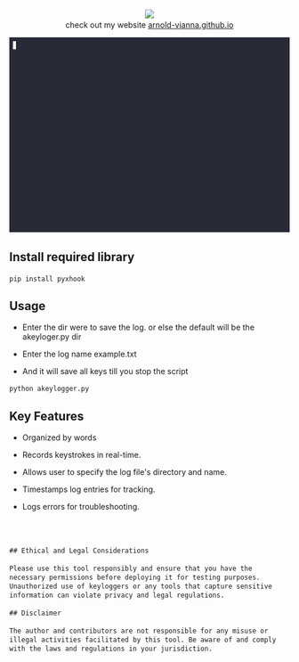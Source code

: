 <p align=center>
  <br>
  <a href="https://github.com/arnold-vianna?tab=repositories" target="_blank"><img src="https://avatars.githubusercontent.com/u/113808475?v=4"/></a>
  <br>
  <span>check out my website <a href="https://arnold-vianna.github.io/">arnold-vianna.github.io</a></span>
  <br>
</p>






![Launcher creation process](https://github.com/arnold-vianna/aKeylogger/blob/main/demo.gif?raw=true)

## Install required library

```console
pip install pyxhook
```


## Usage

* Enter the dir were to save the log. or else the default will be the akeyloger.py dir

* Enter the log name example.txt

* And it will save all keys till you stop the script

```console
python akeylogger.py
```

## Key Features

* Organized by words

* Records keystrokes in real-time.

* Allows user to specify the log file's directory and name.

* Timestamps log entries for tracking.

* Logs errors for troubleshooting.


```



## Ethical and Legal Considerations

Please use this tool responsibly and ensure that you have the necessary permissions before deploying it for testing purposes. Unauthorized use of keyloggers or any tools that capture sensitive information can violate privacy and legal regulations.

## Disclaimer

The author and contributors are not responsible for any misuse or illegal activities facilitated by this tool. Be aware of and comply with the laws and regulations in your jurisdiction.

